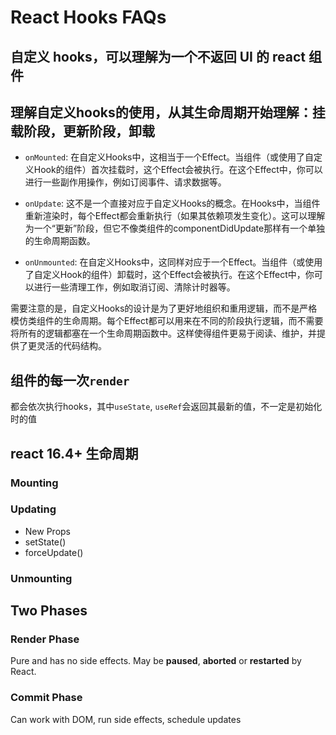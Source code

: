 # React Hooks FAQs

## 自定义 hooks，可以理解为一个不返回 UI 的 react 组件

## 理解自定义hooks的使用，从其生命周期开始理解：**挂载阶段**，**更新阶段**，**卸载**
- `onMounted`: 在自定义Hooks中，这相当于一个Effect。当组件（或使用了自定义Hook的组件）首次挂载时，这个Effect会被执行。在这个Effect中，你可以进行一些副作用操作，例如订阅事件、请求数据等。

- `onUpdate`: 这不是一个直接对应于自定义Hooks的概念。在Hooks中，当组件重新渲染时，每个Effect都会重新执行（如果其依赖项发生变化）。这可以理解为一个“更新”阶段，但它不像类组件的componentDidUpdate那样有一个单独的生命周期函数。

- `onUnmounted`: 在自定义Hooks中，这同样对应于一个Effect。当组件（或使用了自定义Hook的组件）卸载时，这个Effect会被执行。在这个Effect中，你可以进行一些清理工作，例如取消订阅、清除计时器等。

需要注意的是，自定义Hooks的设计是为了更好地组织和重用逻辑，而不是严格模仿类组件的生命周期。每个Effect都可以用来在不同的阶段执行逻辑，而不需要将所有的逻辑都塞在一个生命周期函数中。这样使得组件更易于阅读、维护，并提供了更灵活的代码结构。

## 组件的每一次`render`
都会依次执行hooks，其中`useState`, `useRef`会返回其最新的值，不一定是初始化时的值

## react 16.4+ 生命周期
### Mounting
### Updating
- New Props
- setState()
- forceUpdate()
### Unmounting

## Two Phases
### Render Phase

Pure and has no side effects. May be **paused**, **aborted** or **restarted** by React.

### Commit Phase

Can work with DOM, run side effects, schedule updates